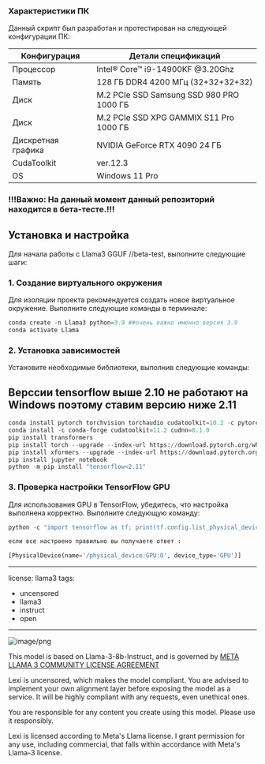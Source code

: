 
### Характеристики ПК
Данный скрипт был разработан и протестирован на следующей конфигурации ПК:

|  Конфигурация  |  Детали спецификаций  |
|----------------|----------------------|
|  Процессор     |  Intel® Core™ i9-14900KF @3.20Ghz  |
|  Память        |  128 ГБ DDR4 4200 МГц (32+32+32+32)  |
|  Диск          |  M.2 PCIe SSD Samsung SSD 980 PRO 1000 ГБ  |
|  Диск          |  M.2 PCIe SSD XPG GAMMIX S11 Pro 1000 ГБ |
|  Дискретная графика  |  NVIDIA GeForce RTX 4090 24 ГБ  |
|  CudaToolkit   |  ver.12.3  |
|  OS   |  Windows 11 Pro |

### !!!Важно: На данный момент данный репозиторий находится в бета-тесте.!!!

## Установка и настройка

Для начала работы с Llama3 GGUF //beta-test, выполните следующие шаги:

### 1. Создание виртуального окружения

Для изоляции проекта рекомендуется создать новое виртуальное окружение. Выполните следующие команды в терминале:

```python
conda create -n Llama3 python=3.9 ##очень важно именно версия 3.9
conda activate Llama
```

### 2. Установка зависимостей

Установите необходимые библиотеки, выполнив следующие команды:

## Верссии tensorflow выше 2.10 не работают на Windows поэтому ставим версию ниже 2.11

```python
conda install pytorch torchvision torchaudio cudatoolkit=10.2 -c pytorch
conda install -c conda-forge cudatoolkit=11.2 cudnn=8.1.0
pip install transformers
pip install torch --upgrade --index-url https://download.pytorch.org/whl/cu121
pip install xformers --upgrade --index-url https://download.pytorch.org/whl/cu121
pip install jupyter notebook
python -m pip install "tensorflow<2.11"
```

### 3. Проверка настройки TensorFlow GPU

Для использования GPU в TensorFlow, убедитесь, что настройка выполнена корректно. Выполните следующую команду:

```python
python -c "import tensorflow as tf; print(tf.config.list_physical_devices('GPU'))"

если все настроено правильно вы получаете ответ :

[PhysicalDevice(name='/physical_device:GPU:0', device_type='GPU')]

```


---
license: llama3
tags:
- uncensored
- llama3
- instruct
- open
---

![image/png](https://cdn-uploads.huggingface.co/production/uploads/644ad182f434a6a63b18eee6/H6axm5mlmiOWnbIFvx_em.png)

This model is based on Llama-3-8b-Instruct, and is governed by [META LLAMA 3 COMMUNITY LICENSE AGREEMENT](https://llama.meta.com/llama3/license/)

Lexi is uncensored, which makes the model compliant. You are advised to implement your own alignment layer before exposing the model as a service. It will be highly compliant with any requests, even unethical ones. 

You are responsible for any content you create using this model. Please use it responsibly.

Lexi is licensed according to Meta's Llama license. I grant permission for any use, including commercial, that falls within accordance with Meta's Llama-3 license.

